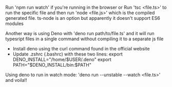 Run 'npm run watch' if you're running in the browser or
Run 'tsc <file.ts>' to run the specific file and then run 'node <file.js>' which is the compiled generated file.
ts-node is an option but apparently it doesn't support ES6 modules

Another way is using Deno with 'deno run path/to/file.ts' and it will run typesript files in a single command without compiling it to a separate js file
- Install deno using the curl command found in the official website
- Update .zshrc (.bashrc) with these two lines:
    export DENO_INSTALL="/home/$USER/.deno"
    export PATH="$DENO_INSTALL/bin:$PATH"

Using deno to run in watch mode:
'deno run --unstable --watch <file.ts>' and voila!!